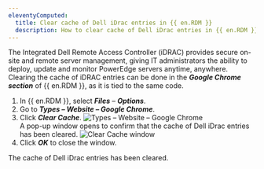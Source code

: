 ```yaml
---
eleventyComputed:
  title: Clear cache of Dell iDrac entries in {{ en.RDM }}
  description: How to clear cache of Dell iDrac entries in {{ en.RDM }}
---
```


The Integrated Dell Remote Access Controller (iDRAC) provides secure on-site and remote server management, giving IT administrators the ability to deploy, update and monitor PowerEdge servers anytime, anywhere. Clearing the cache of iDRAC entries can be done in the ***Google Chrome section*** of {{ en.RDM }}, as it is tied to the same code.

1. In {{ en.RDM }}, select ***Files*** – ***Options***.
1. Go to ***Types – Website – Google Chrome***.
1. Click ***Clear Cache***.
![Types – Website – Google Chrome](https://webdevolutions.blob.core.windows.net/docs/en/kb/KB6059.png)  
A pop-up window opens to confirm that the cache of Dell iDrac entries has been cleared.
![Clear Cache window](https://webdevolutions.blob.core.windows.net/docs/en/kb/KB6060.png)  
1. Click ***OK*** to close the window.  

The cache of Dell iDrac entries has been cleared.